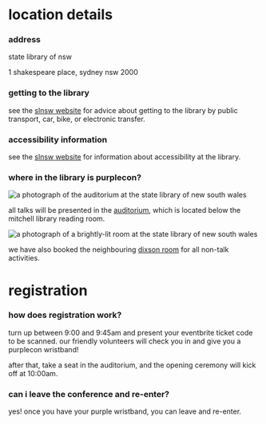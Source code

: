 # location details

### address

state library of nsw

1 shakespeare place, sydney nsw 2000

### getting to the library

see the [slnsw website](https://www.sl.nsw.gov.au/visit-us/getting-library) for advice about getting to the library by public transport, car, bike, or electronic transfer.

### accessibility information

see the [slnsw website](https://www.sl.nsw.gov.au/about-library/access-and-inclusion) for information about accessibility at the library.

### where in the library is purplecon?

![a photograph of the auditorium at the state library of new south wales](https://www.sl.nsw.gov.au/sites/default/files/styles/half_width_banner/public/state_library_auditorium-27_0.jpg?h=34bbd072&itok=RVQvr60k)

all talks will be presented in the [auditorium](https://www.sl.nsw.gov.au/gallery-items/library-auditorium), which is located below the mitchell library reading room.

![a photograph of a brightly-lit room at the state library of new south wales](https://www.sl.nsw.gov.au/sites/default/files/styles/half_width_banner/public/dixson_room_-_theatre_style_2.jpg?h=06ac0d8c&itok=3dp-6PN6)

we have also booked the neighbouring [dixson room](https://www.sl.nsw.gov.au/gallery-items/dixson-room) for all non-talk activities.

# registration

### how does registration work?

turn up between 9:00 and 9:45am and present your eventbrite ticket code to be scanned. our friendly volunteers will check you in and give you a purplecon wristband!

after that, take a seat in the auditorium, and the opening ceremony will kick off at 10:00am.

### can i leave the conference and re-enter?

yes! once you have your purple wristband, you can leave and re-enter.

